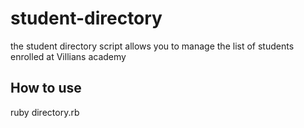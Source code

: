 # student-directory #

the student directory script allows you to manage the list of students enrolled at Villians academy

##  How to use ##


ruby directory.rb
